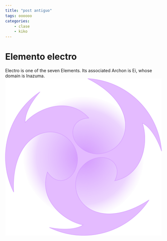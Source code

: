 ```yaml
---
title: "post antiguo"
tags: oooooo
categories: 
    - clase
    - kiko
---
```


# Elemento electro
Electro is one of the seven Elements. Its associated Archon is Ei, whose domain is Inazuma.
![electro](../assets/img/Electro.png)